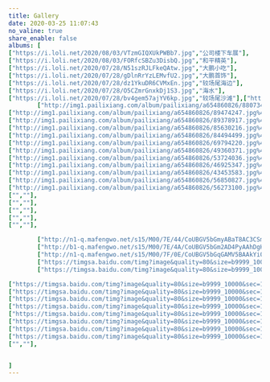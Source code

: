 ```yaml
---
title: Gallery
date: 2020-03-25 11:07:43
no_valine: true
share_enable: false
albums: [
["https://i.loli.net/2020/08/03/VTzmGIQXUkPWBb7.jpg","公司楼下车展"],
["https://i.loli.net/2020/08/03/FORfcSBZu3DisbQ.jpg","和平精英"],
["https://i.loli.net/2020/07/28/N51szRJLFkeQAtw.jpg","大鹏小吃"],
["https://i.loli.net/2020/07/28/gDlnRrYzLEMvfU2.jpg","大鹏首饰"],
["https://i.loli.net/2020/07/28/dz1YkuDR6CVMxEn.jpg","较场尾海边"],
["https://i.loli.net/2020/07/28/O5CZmrGnxkDj1S3.jpg","海水"],
["https://i.loli.net/2020/07/28/bv4gem57ajYV6kp.jpg","较场尾沙滩"],["https://i.loli.net/2020/07/28/3N8on47mae2BC56.jpg","疫情期间科兴"],
		["http://img1.pailixiang.com/album/pailixiang/a654860826/88073473.jpg%40!pbig?Expires=1585367647&OSSAccessKeyId=LTAIyJP9MMZ6EDz9&Signature=UocafFtIv3oUGMxDb0IWiNLx9DI%3D",""],
["http://img1.pailixiang.com/album/pailixiang/a654860826/89474247.jpg%40!pbig?Expires=1585367647&OSSAccessKeyId=LTAIyJP9MMZ6EDz9&Signature=vvXtzy6AT95KTSREBQwE3%2BRSdOI%3D",""],
["http://img1.pailixiang.com/album/pailixiang/a654860826/89378917.jpg%40!pbig?Expires=1585367647&OSSAccessKeyId=LTAIyJP9MMZ6EDz9&Signature=WLAuUSx6cfq2bi%2Bu0N%2BVcmyf6mM%3D",""],
["http://img1.pailixiang.com/album/pailixiang/a654860826/85630216.jpg%40!pbig?Expires=1585367647&OSSAccessKeyId=LTAIyJP9MMZ6EDz9&Signature=gqGs92UsYejczEpO5eT1ZxfhdVY%3D",""],
["http://img1.pailixiang.com/album/pailixiang/a654860826/84494499.jpg%40!pbig?Expires=1585382458&OSSAccessKeyId=LTAIyJP9MMZ6EDz9&Signature=8GMemgBqtE9z1ZDinEyHIlbkMhg%3D",""],
["http://img1.pailixiang.com/album/pailixiang/a654860826/69794220.jpg%40!pbig?Expires=1585388650&OSSAccessKeyId=LTAIyJP9MMZ6EDz9&Signature=CzL4ST7enFVKHty4wXpD5DlpX24%3D",""],
["http://img1.pailixiang.com/album/pailixiang/a654860826/49360371.jpg%40!pbig?Expires=1585388663&OSSAccessKeyId=LTAIyJP9MMZ6EDz9&Signature=28V5eV6d4gZyZTlSb52rkX5J6Jc%3D",""],
["http://img1.pailixiang.com/album/pailixiang/a654860826/53724036.jpg%40!pbig?Expires=1585388664&OSSAccessKeyId=LTAIyJP9MMZ6EDz9&Signature=n1CNziiEDuHwnPTIwdKSxMownPc%3D",""],
["http://img1.pailixiang.com/album/pailixiang/a654860826/46925347.jpg%40!pbig?Expires=1585388667&OSSAccessKeyId=LTAIyJP9MMZ6EDz9&Signature=Pu2c%2BoTR8BM84Ggheo5kt0FDn3s%3D",""],
["http://img1.pailixiang.com/album/pailixiang/a654860826/43453583.jpg%40!pbig?Expires=1585388667&OSSAccessKeyId=LTAIyJP9MMZ6EDz9&Signature=5%2FmOLP0JhKMs2RXiSlhZZgs1WaQ%3D",""],
["http://img1.pailixiang.com/album/pailixiang/a654860826/56850827.jpg%40!pbig?Expires=1585388657&OSSAccessKeyId=LTAIyJP9MMZ6EDz9&Signature=jWW1m83rtU%2BtvKiP%2F61ZvPaqFq0%3D",""],
["http://img1.pailixiang.com/album/pailixiang/a654860826/56273100.jpg%40!pbig?Expires=1585388657&OSSAccessKeyId=LTAIyJP9MMZ6EDz9&Signature=LHce0jwaq618ZpYAUav3p1jSl0Q%3D",""],
["",""],
["",""],
["",""],
["",""],
["",""],

        ["http://n1-q.mafengwo.net/s15/M00/7E/44/CoUBGV5bGmyABaT8AC3CSmW9gZ4140.jpg?imageView2%2F2%2Fw%2F700%2Fh%2F600%2Fq%2F90%7CimageMogr2%2Fstrip%2Fquality%2F90","太阳"],
        ["http://b1-q.mafengwo.net/s15/M00/7E/4A/CoUBGV5bGm2AD4PyAAhDgHmuT3Q641.jpg?imageView2%2F2%2Fw%2F700%2Fh%2F600%2Fq%2F90%7CimageMogr2%2Fstrip%2Fquality%2F90","企鹅"],
		["http://n1-q.mafengwo.net/s15/M00/7F/0E/CoUBGV5bGqGAMV5BAAkYi0LIh_I715.jpg?imageView2%2F2%2Fw%2F700%2Fh%2F600%2Fq%2F90%7CimageMogr2%2Fstrip%2Fquality%2F90","🐧"],        
		["https://timgsa.baidu.com/timg?image&quality=80&size=b9999_10000&sec=1585152317105&di=bd733a0eb8853d78cfc9d2187af32d68&imgtype=0&src=http%3A%2F%2F5b0988e595225.cdn.sohucs.com%2Fimages%2F20190702%2Fe19926b1fde14c4c89524c6e1d8fb852.jpeg","青山绿水"],
		["https://timgsa.baidu.com/timg?image&quality=80&size=b9999_10000&sec=1585152421822&di=92690d3b246d2599ea491d85362eddc6&imgtype=0&src=http%3A%2F%2Fpic.ossfiles.cn%3A9186%2Fgroup1%2FM00%2F36%2F15%2FrBgIBlyuuQSk8DB5AACnQ4tAQbo921.jpg","水"],

["https://timgsa.baidu.com/timg?image&quality=80&size=b9999_10000&sec=1585152518108&di=140707b953f657d601828e90308d402e&imgtype=0&src=http%3A%2F%2Fwww.aotrip.net%2FUpload%2Fimage%2F20170125%2F20170125140501_79555.jpg","海"],
["https://timgsa.baidu.com/timg?image&quality=80&size=b9999_10000&sec=1585152518107&di=cde7648493462d43fbbc0278655e4866&imgtype=0&src=http%3A%2F%2Ff.hiphotos.baidu.com%2Flvpics%2Fh%3D800%2Fsign%3D4a48e631d400baa1a52c4abb7711b9b1%2F024f78f0f736afc3ac4414b8b619ebc4b64512a6.jpg","夕阳"],
["https://timgsa.baidu.com/timg?image&quality=80&size=b9999_10000&sec=1585152518105&di=bfb4f2c5afde3ca35c305657ab4a234e&imgtype=0&src=http%3A%2F%2Fimg.pconline.com.cn%2Fimages%2Fupload%2Fupc%2Ftx%2Fphotoblog%2F1611%2F04%2Fc9%2F29431040_1478252490783.jpg","🐤"],
["https://timgsa.baidu.com/timg?image&quality=80&size=b9999_10000&sec=1585152638330&di=04eedf211bc0f7311f9197cc7c0d1d1e&imgtype=0&src=http%3A%2F%2Fm2.biz.itc.cn%2Fpic%2Fnew%2Fn%2F69%2F02%2FImg6290269_n.jpg","冰川"],
["https://timgsa.baidu.com/timg?image&quality=80&size=b9999_10000&sec=1585152676682&di=2ffc5195b30f34da4b6476d2bbde40fe&imgtype=0&src=http%3A%2F%2Fmpic.tiankong.com%2F592%2F882%2F5928822ec17ed9db94a313a341ce6950%2F640.jpg","冰心"],
["https://timgsa.baidu.com/timg?image&quality=80&size=b9999_10000&sec=1585152793368&di=1042e77e6d1b6885a8cec09a94f300b3&imgtype=0&src=http%3A%2F%2Fpic1.win4000.com%2Fwallpaper%2F2%2F59bf6996b7c8c.jpg","绿山"],
["https://timgsa.baidu.com/timg?image&quality=80&size=b9999_10000&sec=1585152838454&di=1a9b9313ad50f0586f1861b2c585e891&imgtype=0&src=http%3A%2F%2Fimg.pconline.com.cn%2Fimages%2Fupload%2Fupc%2Ftx%2Fitbbs%2F2003%2F06%2Fc6%2F195769199_1583470281329_mthumb.jpg","风景"],
["https://timgsa.baidu.com/timg?image&quality=80&size=b9999_10000&sec=1585152872606&di=72bf36cab2392bebe604f0f69ccdfe95&imgtype=0&src=http%3A%2F%2F5b0988e595225.cdn.sohucs.com%2Fimages%2F20200324%2F7fb71435e3644a8a8b825588d9e6714b.jpeg","湖"],
["",""],


]
---
```



